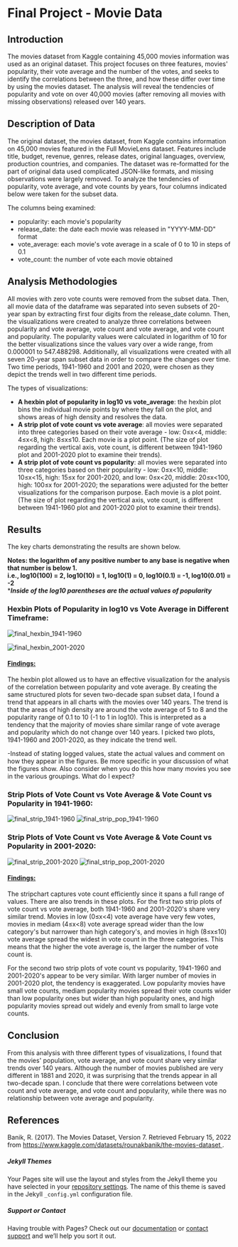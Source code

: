 # Final Project - Movie Data

## Introduction 
The movies dataset from Kaggle containing 45,000 movies information was used as an original dataset. This project focuses on three features, movies' popularity, their vote average and the number of the votes, and seeks to identify the correlations between the three, and how these differ over time by using the movies dataset. The analysis will reveal the tendencies of popularity and vote on over 40,000 movies (after removing all movies with missing observations) released over 140 years. 


## Description of Data
The original dataset, the movies dataset, from Kaggle contains information on 45,000 movies featured in the Full MovieLens dataset. Features include title, budget, revenue, genres, release dates, original languages, overview, production countries, and companies. 
The dataset was re-formatted for the part of original data used complicated JSON-like formats, and missing observations were largely removed. To analyze the tendencies of popularity, vote average, and vote counts by years, four columns indicated below were taken for the subset data. 

The columns being examined:
- popularity: each movie's popularity
- release_date: the date each movie was released in "YYYY-MM-DD" format
- vote_average: each movie's vote average in a scale of 0 to 10 in steps of 0.1
- vote_count: the number of vote each movie obtained 


## Analysis Methodologies
All movies with zero vote counts were removed from the subset data. Then, all movie data of the dataframe was separated into seven subsets of 20-year span by extracting first four digits from the release_date column. 
Then, the visualizations were created to analyze three correlations between popularity and vote average, vote count and vote average, and vote count and popularity. The popularity values were calculated in logarithm of 10 for the better visualizations since the values vary over a wide range, from 0.000001 to 547.488298. 
Additionally, all visualizations were created with all seven 20-year span subset data in order to compare the changes over time. Two time periods, 1941-1960 and 2001 and 2020, were chosen as they depict the trends well in two different time periods. 

The types of visualizations:
- **A hexbin plot of popularity in log10 vs vote_average**: the hexbin plot bins the individual movie points by where they fall on the plot, and shows areas of high density and resolves the data.
- **A strip plot of vote count vs vote average**: all movies were separated into three categories based on their vote average - low: 0≤x<4, middle: 4≤x<8, high: 8≤x≤10. Each movie is a plot point. (The size of plot regarding the vertical axis, vote count, is different between 1941-1960 plot and 2001-2020 plot to examine their trends).
- **A strip plot of vote count vs popularity**: all movies were separated into three categories based on their popularity - low: 0≤x<10, middle: 10≤x<15, high: 15≤x for 2001-2020, and low: 0≤x<20, middle: 20≤x<100, high: 100≤x for 2001-2020; the separations were adjusted for the better visualizations for the comparison purpose. Each movie is a plot point. (The size of plot regarding the vertical axis, vote count, is different between 1941-1960 plot and 2001-2020 plot to examine their trends).


## Results
The key charts demonstrating the results are shown below.

**Notes: the logarithm of any positive number to any base is negative when that number is below 1.   
i.e., log10(100) = 2, log10(10) = 1, log10(1) = 0, log10(0.1) = -1, log10(0.01) = -2**   
****Inside of the log10 parentheses are the actual values of popularity***

### Hexbin Plots of Popularity in log10 vs Vote Average in Different Timeframe:

![final_hexbin_1941-1960](https://user-images.githubusercontent.com/98488324/166302266-85eba58d-d398-4c41-a8fd-9e735df13c71.png)

![final_hexbin_2001-2020](https://user-images.githubusercontent.com/98488324/166256817-0d818d1d-c91b-4667-8996-cef63c50eda8.png)

#### <ins>Findings:</ins>
The hexbin plot allowed us to have an effective visualization for the analysis of the correlation between popularity and vote average. By creating the same structured plots for seven two-decade span subset data, I found a trend that appears in all charts with the movies over 140 years. The trend is that the areas of high density are around the vote average of 5 to 8 and the popularity range of 0.1 to 10 (-1 to 1 in log10). This is interpreted as a tendency that the majority of movies share similar range of vote average and popularity which do not change over 140 years. I picked two plots, 1941-1960 and 2001-2020, as they indicate the trend well.



-Instead of stating logged values, state the actual values and comment on how they appear in the figures. Be more specific in your discussion of what the figures show. Also consider when you do this how many movies you see in the various groupings. What do I expect?


### Strip Plots of Vote Count vs Vote Average & Vote Count vs Popularity in 1941-1960:

![final_strip_1941-1960](https://user-images.githubusercontent.com/98488324/166092879-190df453-e46a-4303-a42c-048e6e513050.png)
![final_strip_pop_1941-1960](https://user-images.githubusercontent.com/98488324/166092884-f6fa5180-a8cf-425e-b6d8-fd960ef1a5a6.png)


### Strip Plots of Vote Count vs Vote Average & Vote Count vs Popularity in 2001-2020:

![final_strip_2001-2020](https://user-images.githubusercontent.com/98488324/166092882-cb0cc0d3-fafa-4cf8-b5f9-c30396a8ca45.png)
![final_strip_pop_2001-2020](https://user-images.githubusercontent.com/98488324/166130195-851ae83d-2267-4a9b-8242-eb81bf860732.png)


#### <ins>Findings:</ins>
The stripchart captures vote count efficiently since it spans a full range of values. There are also trends in these plots. For the first two strip plots of vote count vs vote average, both 1941-1960 and 2001-2020's share very similar trend. Movies in low (0≤x<4) vote average have very few votes, movies in mediam (4≤x<8) vote average spread wider than the low category's but narrower than high category's, and movies in high (8≤x≤10) vote average spread the widest in vote count in the three categories. This means that the higher the vote average is, the larger the number of vote count is.

For the second two strip plots of vote count vs popularity, 1941-1960 and 2001-2020's appear to be very similar. With larger number of movies in 2001-2020 plot, the tendency is exaggerated. Low popularity movies have small vote counts, mediam popularity movies spread their vote counts wider than low popularity ones but wider than high popularity ones, and high popularity movies spread out widely and evenly from small to large vote counts. 


## Conclusion
From this analysis with three different types of visualizations, I found that the movies' population, vote average, and vote count share very similar trends over 140 years. Although the number of movies published are very different in 1881 and 2020, it was surprising that the trends appear in all two-decade span. I conclude that there were correlations between vote count and vote average, and vote count and popularity, while there was no relationship between vote average and popularity. 


## References
Banik, R. (2017). The Movies Dataset, Version 7. Retrieved February 15, 2022 from [ https://www.kaggle.com/datasets/rounakbanik/the-movies-dataset ](https://www.kaggle.com/datasets/rounakbanik/the-movies-dataset).


##### Jekyll Themes
Your Pages site will use the layout and styles from the Jekyll theme you have selected in your [repository settings](https://github.com/r-fukutoku/Project2/settings/pages). The name of this theme is saved in the Jekyll `_config.yml` configuration file.

##### Support or Contact
Having trouble with Pages? Check out our [documentation](https://docs.github.com/categories/github-pages-basics/) or [contact support](https://support.github.com/contact) and we’ll help you sort it out.
